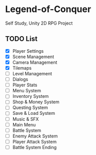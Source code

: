 # Legend-of-Conquer
Self Study, Unity 2D RPG Project 

## TODO List
- [X] Player Settings
- [X] Scene Management
- [X] Camera Management
- [X] Tilemaps
- [ ] Level Management
- [ ] Dialogs
- [ ] Player Stats
- [ ] Menu System
- [ ] Inventory System
- [ ] Shop & Money System
- [ ] Questing System
- [ ] Save & Load System
- [ ] Music & SFX
- [ ] Main Menu
- [ ] Battle System
- [ ] Enemy Attack System
- [ ] Player Attack System
- [ ] Battle System Ending
